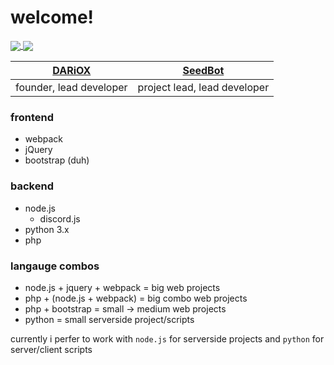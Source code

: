 # welcome!
<a href="https://github.com/anuraghazra/github-readme-stats">
  <img align="center" src="https://github-readme-stats.vercel.app/api?username=jylescoad-ward&count_private=true&theme=dark" />
</a>
<a href="https://github.com/anuraghazra/convoychat">
  <img align="center" src="https://github-readme-stats.vercel.app/api/top-langs/?username=jylescoad-ward&layout=compact&theme=dark" />
</a>

| [DARiOX](https://dariox.club) | [SeedBot](https://seedbot.xyz) |
| - | - |
| founder, lead developer | project lead, lead developer |

### frontend
- webpack
- jQuery
- bootstrap (duh)

### backend
- node.js
  - discord.js
- python 3.x
- php

### langauge combos
- node.js + jquery + webpack = big web projects
- php + (node.js + webpack) = big combo web projects
- php + bootstrap = small -> medium web projects
- python = small serverside project/scripts

currently i perfer to work with `node.js` for serverside projects and `python` for server/client scripts

